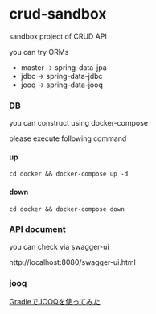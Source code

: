 # crud-sandbox
sandbox project of CRUD API

you can try ORMs
* master -> spring-data-jpa
* jdbc   -> spring-data-jdbc
* jooq   -> spring-data-jooq

### DB
you can construct using docker-compose

please execute following command

#### up
```
cd docker && docker-compose up -d
```

#### down
```
cd docker && docker-compose down
```

### API document
you can check via swagger-ui

http://localhost:8080/swagger-ui.html

### jooq
[GradleでJOOQを使ってみた](https://qiita.com/Kakky/items/4635ae4303eb0965d935)